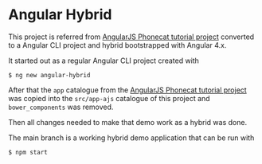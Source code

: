 # Angular Hybrid

This project is referred from [AngularJS Phonecat tutorial project](https://github.com/angular/angular-phonecat)
converted to a Angular CLI project and hybrid bootstrapped with Angular 4.x.

It started out as a regular Angular CLI project created with

    $ ng new angular-hybrid
    
After that the `app` catalogue from the [AngularJS Phonecat tutorial project](https://github.com/angular/angular-phonecat)
was copied into the `src/app-ajs` catalogue of this project and `bower_components` was removed.

Then all changes needed to make that demo work as a hybrid was done. 

The main branch is a working hybrid demo application that can be run with

    $ npm start
    
